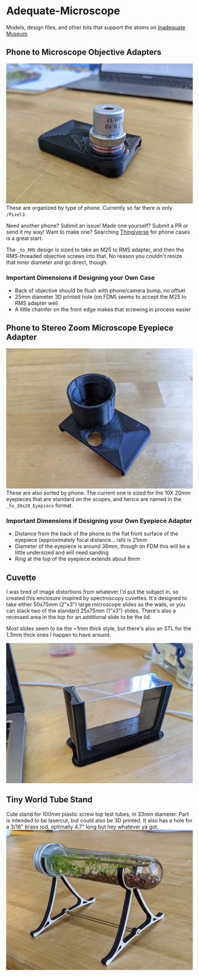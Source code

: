 # Adequate-Microscope

Models, design files, and other bits that support the atoms on [Inadequate Museum](https://www.inadequatemuseum.com)

## Phone to Microscope Objective Adapters
![Objective Adapter](/Pixel3/Pixel3_to_RMS_objective.jpg)
These are organized by type of phone. Currently so far there is only `/Pixel3`. 

Need another phone? Submit an issue! 
Made one yourself? Submit a PR or send it my way!
Want to make one? Searching [Thingiverse](https://www.thingiverse.com/) for phone cases is a great start.

The `_to_RMS` design is sized to take an M25 to RMS adapter, and then the RMS-threaded objective screws into that. No reason you couldn't resize that inner diameter and go direct, though.

### Important Dimensions if Designing your Own Case
- Back of objective should be flush with phone/camera bump, no offset
- 25mm diameter 3D printed hole (on FDM) seems to accept the M25 to RMS adapter well
- A little chamfer on the front edge makes that screwing in process easier

## Phone to Stereo Zoom Microscope Eyepiece Adapter
![Microscope eyepiece adapter](/Pixel3/Pixel3_to_10x20_Eyepiece.jpg)
These are also sorted by phone.
The current one is sized for the 10X 20mm eyepieces that are standard on the scopes, and hence are named in the `_to_10x20_Eyepiece` format.

### Important Dimensions if Designing your Own Eyepiece Adapter
- Distance from the back of the phone to the flat front surface of the eyepiece (approximately focal distance... ish) is 21mm
- Diameter of the eyepiece is around 36mm, though on FDM this will be a little undersized and will need sanding
- Ring at the top of the eyepiece extends about 6mm

## Cuvette
I was tired of image distortions from whatever I'd put the subject in, so created this enclosure inspired by spectroscopy cuvettes. It's designed to take either 50x75mm (2"x3") large microscope slides as the walls, or you can stack two of the standard 25x75mm (1"x3") slides. There's also a recessed area in the top for an additional slide to be the lid.

Most slides seem to be the ~1mm thick style, but there's also an STL for the 1.3mm thick ones I happen to have around.

![Cuvette](/Cuvette/Cuvette.jpg)

## Tiny World Tube Stand
Cute stand for 100mm plastic screw top test tubes, in 33mm diameter. Part is intended to be lasercut, but could also be 3D printed. It also has a hole for a 3/16" brass rod, optimally 4.7" long but hey whatever ya got.
![Tube Stand](/TubeStand/TubeStand.jpg)
